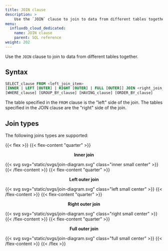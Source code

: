 ```yaml
---
title: JOIN clause
description: > 
    Use the `JOIN` clause to join to data from different tables together.
menu:
  influxdb_cloud_dedicated:
    name: JOIN clause
    parent: SQL reference
weight: 202
---
```


Use the `JOIN` clause to join to data from different tables together.

## Syntax

```sql
SELECT_clause FROM <left_join_item>
[INNER | LEFT [OUTER] | RIGHT [OUTER] | FULL [OUTER]] JOIN <right_join_items> ON <join_predicate>
[WHERE_clause] [GROUP_BY_clause] [HAVING_clause] [ORDER_BY_clause]
```

The table specified in the `FROM` clause is the "left" side of the join.
The tables specified in the JOIN clause are the "right" side of the join.

## Join types

The following joins types are supported:

{{< flex >}}
{{< flex-content "quarter" >}}
  <p style="text-align:center"><strong>Inner join</strong></p>
  {{< svg svg="static/svgs/join-diagram.svg" class="inner small center" >}}
{{< /flex-content >}}
{{< flex-content "quarter" >}}
  <p style="text-align:center"><strong>Left outer join</strong></p>
  {{< svg svg="static/svgs/join-diagram.svg" class="left small center" >}}
{{< /flex-content >}}
{{< flex-content "quarter" >}}
  <p style="text-align:center"><strong>Right outer join</strong></p>
  {{< svg svg="static/svgs/join-diagram.svg" class="right small center" >}}
{{< /flex-content >}}
{{< flex-content "quarter" >}}
  <p style="text-align:center"><strong>Full outer join</strong></p>
  {{< svg svg="static/svgs/join-diagram.svg" class="full small center" >}}
{{< /flex-content >}}
{{< /flex >}}

